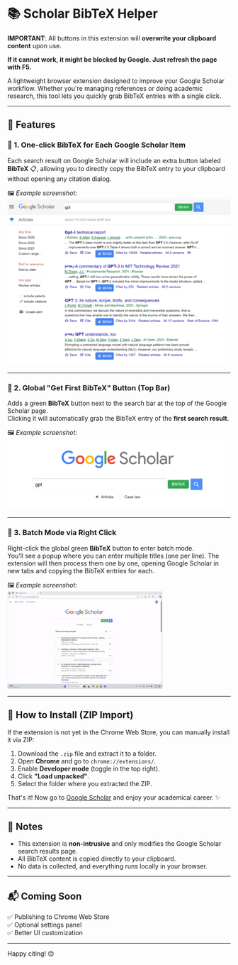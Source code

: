 # 📚 Scholar BibTeX Helper

**IMPORTANT**: All buttons in this extension will **overwrite your clipboard content** upon use.

**If it cannot work, it might be blocked by Google. Just refresh the page with F5.**

A lightweight browser extension designed to improve your Google Scholar workflow. Whether you're managing references or doing academic research, this tool lets you quickly grab BibTeX entries with a single click.

---

## 🌟 Features

### 🔹 1. One-click BibTeX for Each Google Scholar Item
Each search result on Google Scholar will include an extra button labeled **BibTeX** 📋, allowing you to directly copy the BibTeX entry to your clipboard without opening any citation dialog.

🖼️ *Example screenshot:*  
![Per-item BibTeX Button](./screenshots/item-bibtex-button.png)

---

### 🔹 2. Global "Get First BibTeX" Button (Top Bar)

Adds a green **BibTeX** button next to the search bar at the top of the Google Scholar page.  
Clicking it will automatically grab the BibTeX entry of the **first search result**.

🖼️ *Example screenshot:*  
![Global BibTeX Button](./screenshots/global-bibtex-button.png)

---

### 🔹 3. Batch Mode via Right Click

Right-click the global green **BibTeX** button to enter batch mode.  
You’ll see a popup where you can enter multiple titles (one per line). The extension will then process them one by one, opening Google Scholar in new tabs and copying the BibTeX entries for each.

🖼️ *Example screenshot:*  
<img src="./screenshots/batch_retrieval.gif" width="350"/>
<!-- ![Batch Mode Dialog](./screenshots/batch_retrieval.gif) -->

---

## 🧩 How to Install (ZIP Import)

If the extension is not yet in the Chrome Web Store, you can manually install it via ZIP:

1. Download the `.zip` file and extract it to a folder.
2. Open **Chrome** and go to `chrome://extensions/`.
3. Enable **Developer mode** (toggle in the top right).
4. Click **"Load unpacked"**.
5. Select the folder where you extracted the ZIP.

That's it! Now go to [Google Scholar](https://scholar.google.com) and enjoy your academical career. ✨

---

## 📝 Notes

- This extension is **non-intrusive** and only modifies the Google Scholar search results page.
- All BibTeX content is copied directly to your clipboard.
- No data is collected, and everything runs locally in your browser.

---

## 📬 Coming Soon

✅ Publishing to Chrome Web Store  
✅ Optional settings panel  
✅ Better UI customization  

---

Happy citing! 😊  

